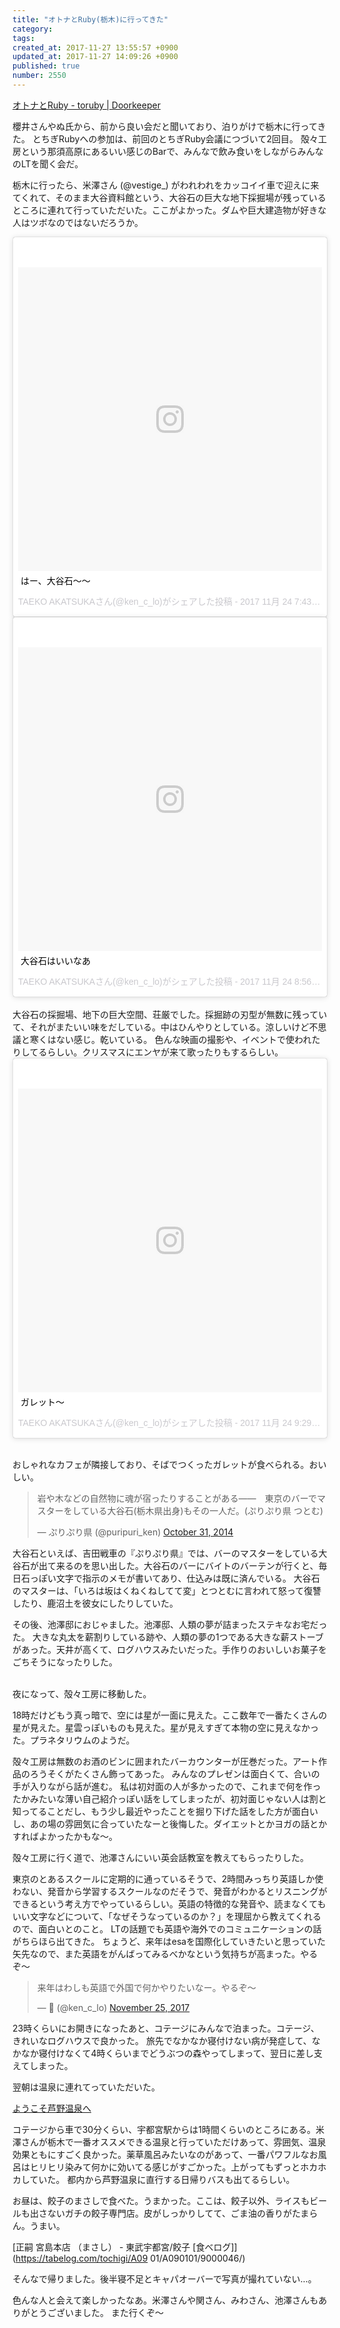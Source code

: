 ```yaml
---
title: "オトナとRuby(栃木)に行ってきた"
category: 
tags: 
created_at: 2017-11-27 13:55:57 +0900
updated_at: 2017-11-27 14:09:26 +0900
published: true
number: 2550
---
```


[オトナとRuby - toruby | Doorkeeper](https://toruby.doorkeeper.jp/events/65745)

櫻井さんやぬ氏から、前から良い会だと聞いており、泊りがけで栃木に行ってきた。
とちぎRubyへの参加は、前回のとちぎRuby会議につづいて2回目。
殻々工房という那須高原にあるいい感じのBarで、みんなで飲み食いをしながらみんなのLTを聞く会だ。

栃木に行ったら、米澤さん (@vestige_) がわれわれをカッコイイ車で迎えに来てくれて、そのまま大谷資料館という、大谷石の巨大な地下採掘場が残っているところに連れて行っていただいた。ここがよかった。ダムや巨大建造物が好きな人はツボなのではないだろうか。

<blockquote class="instagram-media" data-instgrm-captioned data-instgrm-version="7" style=" background:#FFF; border:0; border-radius:3px; box-shadow:0 0 1px 0 rgba(0,0,0,0.5),0 1px 10px 0 rgba(0,0,0,0.15); margin: 1px; max-width:658px; padding:0; width:99.375%; width:-webkit-calc(100% - 2px); width:calc(100% - 2px);"><div style="padding:8px;"> <div style=" background:#F8F8F8; line-height:0; margin-top:40px; padding:50.0% 0; text-align:center; width:100%;"> <div style=" background:url(data:image/png;base64,iVBORw0KGgoAAAANSUhEUgAAACwAAAAsCAMAAAApWqozAAAABGdBTUEAALGPC/xhBQAAAAFzUkdCAK7OHOkAAAAMUExURczMzPf399fX1+bm5mzY9AMAAADiSURBVDjLvZXbEsMgCES5/P8/t9FuRVCRmU73JWlzosgSIIZURCjo/ad+EQJJB4Hv8BFt+IDpQoCx1wjOSBFhh2XssxEIYn3ulI/6MNReE07UIWJEv8UEOWDS88LY97kqyTliJKKtuYBbruAyVh5wOHiXmpi5we58Ek028czwyuQdLKPG1Bkb4NnM+VeAnfHqn1k4+GPT6uGQcvu2h2OVuIf/gWUFyy8OWEpdyZSa3aVCqpVoVvzZZ2VTnn2wU8qzVjDDetO90GSy9mVLqtgYSy231MxrY6I2gGqjrTY0L8fxCxfCBbhWrsYYAAAAAElFTkSuQmCC); display:block; height:44px; margin:0 auto -44px; position:relative; top:-22px; width:44px;"></div></div> <p style=" margin:8px 0 0 0; padding:0 4px;"> <a href="https://www.instagram.com/p/Bb508jTj0Px/" style=" color:#000; font-family:Arial,sans-serif; font-size:14px; font-style:normal; font-weight:normal; line-height:17px; text-decoration:none; word-wrap:break-word;" target="_blank">はー、大谷石〜〜</a></p> <p style=" color:#c9c8cd; font-family:Arial,sans-serif; font-size:14px; line-height:17px; margin-bottom:0; margin-top:8px; overflow:hidden; padding:8px 0 7px; text-align:center; text-overflow:ellipsis; white-space:nowrap;">TAEKO AKATSUKAさん(@ken_c_lo)がシェアした投稿 - <time style=" font-family:Arial,sans-serif; font-size:14px; line-height:17px;" datetime="2017-11-25T03:43:15+00:00">2017 11月 24 7:43午後 PST</time></p></div></blockquote> <script async defer src="//platform.instagram.com/en_US/embeds.js"></script>

<blockquote class="instagram-media" data-instgrm-captioned data-instgrm-version="7" style=" background:#FFF; border:0; border-radius:3px; box-shadow:0 0 1px 0 rgba(0,0,0,0.5),0 1px 10px 0 rgba(0,0,0,0.15); margin: 1px; max-width:658px; padding:0; width:99.375%; width:-webkit-calc(100% - 2px); width:calc(100% - 2px);"><div style="padding:8px;"> <div style=" background:#F8F8F8; line-height:0; margin-top:40px; padding:50% 0; text-align:center; width:100%;"> <div style=" background:url(data:image/png;base64,iVBORw0KGgoAAAANSUhEUgAAACwAAAAsCAMAAAApWqozAAAABGdBTUEAALGPC/xhBQAAAAFzUkdCAK7OHOkAAAAMUExURczMzPf399fX1+bm5mzY9AMAAADiSURBVDjLvZXbEsMgCES5/P8/t9FuRVCRmU73JWlzosgSIIZURCjo/ad+EQJJB4Hv8BFt+IDpQoCx1wjOSBFhh2XssxEIYn3ulI/6MNReE07UIWJEv8UEOWDS88LY97kqyTliJKKtuYBbruAyVh5wOHiXmpi5we58Ek028czwyuQdLKPG1Bkb4NnM+VeAnfHqn1k4+GPT6uGQcvu2h2OVuIf/gWUFyy8OWEpdyZSa3aVCqpVoVvzZZ2VTnn2wU8qzVjDDetO90GSy9mVLqtgYSy231MxrY6I2gGqjrTY0L8fxCxfCBbhWrsYYAAAAAElFTkSuQmCC); display:block; height:44px; margin:0 auto -44px; position:relative; top:-22px; width:44px;"></div></div> <p style=" margin:8px 0 0 0; padding:0 4px;"> <a href="https://www.instagram.com/p/Bb59UYaj3te/" style=" color:#000; font-family:Arial,sans-serif; font-size:14px; font-style:normal; font-weight:normal; line-height:17px; text-decoration:none; word-wrap:break-word;" target="_blank">大谷石はいいなあ</a></p> <p style=" color:#c9c8cd; font-family:Arial,sans-serif; font-size:14px; line-height:17px; margin-bottom:0; margin-top:8px; overflow:hidden; padding:8px 0 7px; text-align:center; text-overflow:ellipsis; white-space:nowrap;">TAEKO AKATSUKAさん(@ken_c_lo)がシェアした投稿 - <time style=" font-family:Arial,sans-serif; font-size:14px; line-height:17px;" datetime="2017-11-25T04:56:24+00:00">2017 11月 24 8:56午後 PST</time></p></div></blockquote> <script async defer src="//platform.instagram.com/en_US/embeds.js"></script>

<br />
大谷石の採掘場、地下の巨大空間、荘厳でした。採掘跡の刃型が無数に残っていて、それがまたいい味をだしている。中はひんやりとしている。涼しいけど不思議と寒くはない感じ。乾いている。
色んな映画の撮影や、イベントで使われたりしてるらしい。クリスマスにエンヤが来て歌ったりもするらしい。

<blockquote class="instagram-media" data-instgrm-captioned data-instgrm-version="7" style=" background:#FFF; border:0; border-radius:3px; box-shadow:0 0 1px 0 rgba(0,0,0,0.5),0 1px 10px 0 rgba(0,0,0,0.15); margin: 1px; max-width:658px; padding:0; width:99.375%; width:-webkit-calc(100% - 2px); width:calc(100% - 2px);"><div style="padding:8px;"> <div style=" background:#F8F8F8; line-height:0; margin-top:40px; padding:50.0% 0; text-align:center; width:100%;"> <div style=" background:url(data:image/png;base64,iVBORw0KGgoAAAANSUhEUgAAACwAAAAsCAMAAAApWqozAAAABGdBTUEAALGPC/xhBQAAAAFzUkdCAK7OHOkAAAAMUExURczMzPf399fX1+bm5mzY9AMAAADiSURBVDjLvZXbEsMgCES5/P8/t9FuRVCRmU73JWlzosgSIIZURCjo/ad+EQJJB4Hv8BFt+IDpQoCx1wjOSBFhh2XssxEIYn3ulI/6MNReE07UIWJEv8UEOWDS88LY97kqyTliJKKtuYBbruAyVh5wOHiXmpi5we58Ek028czwyuQdLKPG1Bkb4NnM+VeAnfHqn1k4+GPT6uGQcvu2h2OVuIf/gWUFyy8OWEpdyZSa3aVCqpVoVvzZZ2VTnn2wU8qzVjDDetO90GSy9mVLqtgYSy231MxrY6I2gGqjrTY0L8fxCxfCBbhWrsYYAAAAAElFTkSuQmCC); display:block; height:44px; margin:0 auto -44px; position:relative; top:-22px; width:44px;"></div></div> <p style=" margin:8px 0 0 0; padding:0 4px;"> <a href="https://www.instagram.com/p/Bb6BHScDUsn/" style=" color:#000; font-family:Arial,sans-serif; font-size:14px; font-style:normal; font-weight:normal; line-height:17px; text-decoration:none; word-wrap:break-word;" target="_blank">ガレット〜</a></p> <p style=" color:#c9c8cd; font-family:Arial,sans-serif; font-size:14px; line-height:17px; margin-bottom:0; margin-top:8px; overflow:hidden; padding:8px 0 7px; text-align:center; text-overflow:ellipsis; white-space:nowrap;">TAEKO AKATSUKAさん(@ken_c_lo)がシェアした投稿 - <time style=" font-family:Arial,sans-serif; font-size:14px; line-height:17px;" datetime="2017-11-25T05:29:34+00:00">2017 11月 24 9:29午後 PST</time></p></div></blockquote> <script async defer src="//platform.instagram.com/en_US/embeds.js"></script>
<br />

おしゃれなカフェが隣接しており、そばでつくったガレットが食べられる。おいしい。

<blockquote class="twitter-tweet" data-lang="en"><p lang="ja" dir="ltr">岩や木などの自然物に魂が宿ったりすることがある――　東京のバーでマスターをしている大谷石(栃木県出身)もその一人だ。(ぷりぷり県 つとむ)</p>&mdash; ぷりぷり県 (@puripuri_ken) <a href="https://twitter.com/puripuri_ken/status/528232383338655744?ref_src=twsrc%5Etfw">October 31, 2014</a></blockquote>
<script async src="https://platform.twitter.com/widgets.js" charset="utf-8"></script>

大谷石といえば、吉田戦車の『ぷりぷり県』では、バーのマスターをしている大谷石が出て来るのを思い出した。大谷石のバーにバイトのバーテンが行くと、毎日石っぽい文字で指示のメモが書いてあり、仕込みは既に済んでいる。
大谷石のマスターは、「いろは坂はくねくねしてて変」とつとむに言われて怒って復讐したり、鹿沼土を彼女にしたりしていた。

その後、池澤邸におじゃました。池澤邸、人類の夢が詰まったステキなお宅だった。
大きな丸太を薪割りしている跡や、人類の夢の1つである大きな薪ストーブがあった。天井が高くて、ログハウスみたいだった。手作りのおいしいお菓子をごちそうになったりした。


<br />
夜になって、殻々工房に移動した。 

18時だけどもう真っ暗で、空には星が一面に見えた。ここ数年で一番たくさんの星が見えた。星雲っぽいものも見えた。星が見えすぎて本物の空に見えなかった。プラネタリウムのようだ。

殻々工房は無数のお酒のビンに囲まれたバーカウンターが圧巻だった。アート作品のろうそくがたくさん飾ってあった。
みんなのプレゼンは面白くて、合いの手が入りながら話が進む。
私は初対面の人が多かったので、これまで何を作ったかみたいな薄い自己紹介っぽい話をしてしまったが、初対面じゃない人は割と知ってることだし、もう少し最近やったことを掘り下げた話をした方が面白いし、あの場の雰囲気に合っていたなーと後悔した。ダイエットとかヨガの話とかすればよかったかもな〜。

殻々工房に行く道で、池澤さんにいい英会話教室を教えてもらったりした。

東京のとあるスクールに定期的に通っているそうで、2時間みっちり英語しか使わない、発音から学習するスクールなのだそうで、発音がわかるとリスニングができるという考え方でやっているらしい。英語の特徴的な発音や、読まなくてもいい文字などについて、「なぜそうなっているのか？」を理屈から教えてくれるので、面白いとのこと。
LTの話題でも英語や海外でのコミュニケーションの話がちらほら出てきた。
ちょうど、来年はesaを国際化していきたいと思っていた矢先なので、また英語をがんばってみるべかなという気持ちが高まった。やるぞ〜

<blockquote class="twitter-tweet" data-lang="en"><p lang="ja" dir="ltr">来年はわしも英語で外国で何かやりたいなー。やるぞ〜</p>&mdash; 🐶 (@ken_c_lo) <a href="https://twitter.com/ken_c_lo/status/934401631151562752?ref_src=twsrc%5Etfw">November 25, 2017</a></blockquote>
<script async src="https://platform.twitter.com/widgets.js" charset="utf-8"></script>

23時くらいにお開きになったあと、コテージにみんなで泊まった。コテージ、きれいなログハウスで良かった。
旅先でなかなか寝付けない病が発症して、なかなか寝付けなくて4時くらいまでどうぶつの森やってしまって、翌日に差し支えてしまった。

翌朝は温泉に連れてっていただいた。

[ようこそ芦野温泉へ](http://www.asinoonsen.co.jp/)

コテージから車で30分くらい、宇都宮駅からは1時間くらいのところにある。米澤さんが栃木で一番オススメできる温泉と行っていただけあって、雰囲気、温泉効果ともにすごく良かった。薬草風呂みたいなのがあって、一番パワフルなお風呂はヒリヒリ染みて何かに効いてる感じがすごかった。上がってもずっとホカホカしていた。
都内から芦野温泉に直行する日帰りバスも出てるらしい。

お昼は、餃子のまさしで食べた。うまかった。ここは、餃子以外、ライスもビールも出さないガチの餃子専門店。皮がしっかりしてて、ごま油の香りがたまらん。うまい。

[正嗣 宮島本店 （まさし） - 東武宇都宮/餃子 [食べログ]](https://tabelog.com/tochigi/A09
01/A090101/9000046/)

そんなで帰りました。後半寝不足とキャパオーバーで写真が撮れていない…。

色んな人と会えて楽しかったなあ。米澤さんや関さん、みわさん、池澤さんもありがとうございました。
また行くぞ〜
